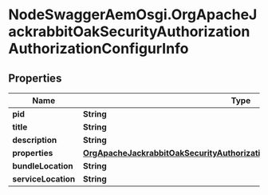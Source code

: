 # NodeSwaggerAemOsgi.OrgApacheJackrabbitOakSecurityAuthorizationAuthorizationConfigurInfo

## Properties
Name | Type | Description | Notes
------------ | ------------- | ------------- | -------------
**pid** | **String** |  | [optional] 
**title** | **String** |  | [optional] 
**description** | **String** |  | [optional] 
**properties** | [**OrgApacheJackrabbitOakSecurityAuthorizationAuthorizationConfigurProperties**](OrgApacheJackrabbitOakSecurityAuthorizationAuthorizationConfigurProperties.md) |  | [optional] 
**bundleLocation** | **String** |  | [optional] 
**serviceLocation** | **String** |  | [optional] 


